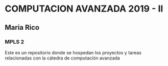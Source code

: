 <h1>COMPUTACION AVANZADA 2019 - II</h1>
<h2> Maria Rico </h2>
<h3> MPLS 2 </h3>

<p>Este es un repositorio donde se hospedan los proyectos y tareas relacionadas con la cátedra de computación avanzada </p>
